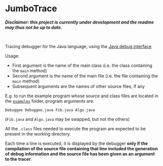 # JumboTrace

*<b> Disclaimer: this project is currently under development and the readme may thus not be up to date. </b>*

<br>

Tracing debugger for the Java language, using the [Java debug interface](https://docs.oracle.com/javase/7/docs/jdk/api/jpda/jdi/)

Usage:

- First argument is the name of the main class (i.e. the class containing the `main` method)
- Second argument is the name of the main file (i.e. the file containing the `main` method)
- Subsequent arguments are the names of other source files, if any

E.g. to run the example program whose source and class files are located in the [`examples`](./examples) folder, program arguments are:
```
Debuggee Debuggee.java Fib.java Algo.java
```
(`Fib.java` and `Algo.java` may be swapped, but not the others)

All the `.class` files needed to execute the program are expected to be present in the working directory.

Each time a line is executed, it is displayed by the debugger <b>only if the compilation of the source file containing that line included the generation of debug information 
and the source file has been given as an argument to the tracer</b>.
